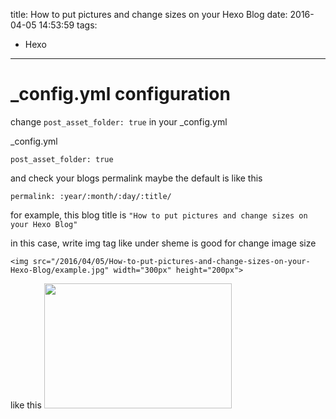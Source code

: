 title: How to put pictures and change sizes on your Hexo Blog
date: 2016-04-05 14:53:59
tags:
- Hexo
---


# _config.yml configuration

change `post_asset_folder: true` in your _config.yml

_config.yml

```
post_asset_folder: true
```

and check your blogs permalink
maybe the default is like this

```
permalink: :year/:month/:day/:title/
```

for example, this blog title is `"How to put pictures and change sizes on your Hexo Blog"`

in this case, write img tag like under sheme is good for change image size

```
<img src="/2016/04/05/How-to-put-pictures-and-change-sizes-on-your-Hexo-Blog/example.jpg" width="300px" height="200px">
```

like this
<img src="/2016/04/05/How-to-put-pictures-and-change-sizes-on-your-Hexo-Blog/example.jpg" width="300px" height="200px">







